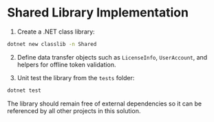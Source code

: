 # Shared Library Implementation

1. Create a .NET class library:
```bash
dotnet new classlib -n Shared
```

2. Define data transfer objects such as `LicenseInfo`, `UserAccount`, and helpers for offline token validation.

3. Unit test the library from the `tests` folder:
```bash
dotnet test
```
The library should remain free of external dependencies so it can be referenced by all other projects in this solution.
